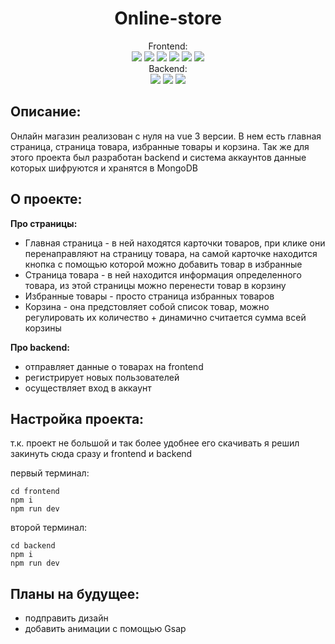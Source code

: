 <h1 align="center" >Online-store</h1>

<p align="center">
Frontend:
<br>
<img src="https://img.shields.io/badge/typescript-5.2.2-blue.svg">
<img src="https://img.shields.io/badge/vue-3.2.47-blue.svg">
<img src="https://img.shields.io/badge/pinia-2.0.35-blue.svg">
<img src="https://img.shields.io/badge/vue router-4.2.4-blue.svg">
<img src="https://img.shields.io/badge/tailwind-3.3.2-blue.svg">
<img src="https://img.shields.io/badge/jest-29.6.4-blue.svg">
<br>
Backend:
<br>
<img src="https://img.shields.io/badge/express-4.18.2-blue.svg">
<img src="https://img.shields.io/badge/mongodb-6.0.0-blue.svg">
<img src="https://img.shields.io/badge/nodeJS-18.16.0-blue.svg">

</p>

<h2>Описание:</h2>
<p>Онлайн магазин реализован с нуля на vue 3 версии. В нем есть главная страница, страница товара, избранные товары и корзина. Так же для этого проекта был разработан backend и система аккаунтов данные которых шифруются и хранятся в MongoDB</p>

<h2>О проекте:</h2>

**Про страницы:**

- Главная страница - в ней находятся карточки товаров, при клике они перенаправляют на страницу товара, на самой карточке находится кнопка с помощью которой можно добавить товар в избранные
- Страница товара - в ней находится информация определенного товара, из этой страницы можно перенести товар в корзину
- Избранные товары - просто страница избранных товаров
- Корзина - она предстовляет собой список товар, можно регулировать их количество + динамично считается сумма всей корзины

**Про backend:**

- отправляет данные о товарах на frontend
- регистрирует новых пользователей
- осуществляет вход в аккаунт

<h2>Настройка проекта:</h2>

т.к. проект не большой и так более удобнее его скачивать я решил закинуть сюда сразу и frontend и backend

первый терминал:

```
cd frontend
npm i
npm run dev
```

второй терминал:

```
cd backend
npm i
npm run dev
```

<h2>Планы на будущее:</h2>

- подправить дизайн
- добавить анимации с помощью Gsap
